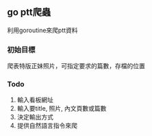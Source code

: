 ## go ptt爬蟲
利用goroutine來爬ptt資料
### 初始目標
爬表特版正妹照片，可指定要求的篇數，存檔的位置

### Todo
1. 輸入看板網址
2. 輸入要title, 照片, 內文頁數或篇數
3. 決定輸出方式
4. 提供自然語言指令來爬

